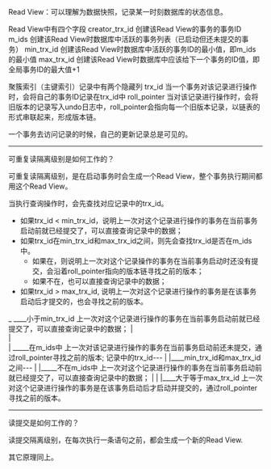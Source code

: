 Read View：可以理解为数据快照，记录某一时刻数据库的状态信息。

Read View中有四个字段
    creator_trx_id   创建该Read View的事务的事务ID
    m_ids            创建该Read View时数据库中活跃的事务列表（已启动但还未提交的事务）
    min_trx_id       创建该Read View时数据库中活跃的事务ID的最小值，即m_ids的最小值
    max_trx_id       创建该Read View时数据库中应该给下一个事务的ID值，即全局事务ID的最大值+1 


聚簇索引（主键索引）记录中有两个隐藏列
    trx_id         当一个事务对该记录进行操作时，会将自己的事务ID记录在trx_id中
    roll_pointer   当对该记录进行操作时，会将旧版本的记录写入undo日志中，roll_pointer会指向每一个旧版本记录，以链表的形式串联起来，形成版本链。


一个事务去访问记录的时候，自己的更新记录总是可见的。

---

可重复读隔离级别是如何工作的？

可重复读隔离级别，是在启动事务时会生成一个Read View，整个事务执行期间都用这个Read View。

当执行查询操作时，会先查找对应记录中的trx_id。
- 如果trx_id < min_trx_id，说明上一次对这个记录进行操作的事务在当前事务启动前就已经提交了，可以直接查询记录中的数据；
- 如果trx_id在min_trx_id和max_trx_id之间，则先会查找trx_id是否在m_ids中。
  - 如果在，则说明上一次对这个记录操作的事务在当前事务启动时还没有提交，会沿着roll_pointer指向的版本链寻找之前的版本；
  - 如果不在，也可以直接查询记录中的数据；
- 如果trx_id > max_trx_id, 说明上一次对这个记录进行操作的事务是在该事务启动后才提交的，也会寻找之前的版本。

_
                 ____小于min_trx_id         上一次对这个记录进行操作的事务在当前事务启动前就已经提交了，可以直接查询记录中的数据；
                |    
                |                    
                |                                 _____在m_ids中     上一次对该记录进行操作的事务在当前事务启动前还未提交，通过roll_pointer寻找之前的版本;
记录中的trx_id---                                 |
                |____min_trx_id和max_trx_id之间--- 
                |                                |_____不在m_ids中   上一次对这个记录进行操作的事务在当前事务启动前就已经提交了，可以直接查询记录中的数据；
                |
                |
                |____大于等于max_trx_id     上一次对这个记录进行操作的事务是在该事务启动后才启动并提交的，通过roll_pointer寻找之前的版本。

---

读提交是如何工作的？

读提交隔离级别，在每次执行一条语句之前，都会生成一个新的Read View.

其它原理同上。
